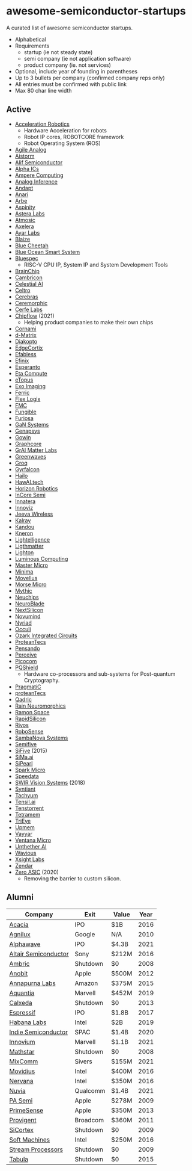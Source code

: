 # awesome-semiconductor-startups

A curated list of awesome semiconductor startups.

* Alphabetical
* Requirements
	* startup (ie not steady state)
	* semi company (ie not application software)
	* product company (ie. not services)
* Optional, include year of founding in parentheses
* Up to 3 bullets per company (confirmed company reps only)
* All entries must be confirmed with public link
* Max 80 char line width

## Active

* [Acceleration Robotics](https://accelerationrobotics.com/)
  * Hardware Acceleration for robots
  * Robot IP cores, ROBOTCORE framework
  * Robot Operating System (ROS)
* [Agile Analog](https://www.agileanalog.com/)
* [Aistorm](https://aistorm.ai/)
* [Alif Semiconductor](https://alifsemi.com/)
* [Alpha ICs](https://alphaics.ai/)
* [Ampere Computing](https://amperecomputing.com/)
* [Analog Inference](https://www.analog-inference.com/)
* [Andapt](https://www.andapt.com/)
* [Anari](https://anari.ai/)
* [Arbe](https://arberobotics.com/)
* [Aspinity](https://www.aspinity.com/)
* [Astera Labs](https://www.asteralabs.com/)
* [Atmosic](https://atmosic.com/)
* [Axelera](https://www.axelera.ai/)
* [Ayar Labs](https://ayarlabs.com/)
* [Blaize](https://www.blaize.com/)
* [Blue Cheetah](https://www.bcanalog.com/)
* [Blue Ocean Smart System](http://www.blueoceansmart.com/)
* [Bluespec](https://www.bluespec.com)
	* RISC-V CPU IP, System IP and System Development Tools
* [BrainChip](https://brainchipinc.com/)
* [Cambricon](https://www.cambricon.com/)
* [Celestial AI](https://www.celestial.ai/)
* [Celtro](https://celtro.de/)
* [Cerebras](https://cerebras.net/)
* [Ceremorphic](https://ceremorphic.com/)
* [Cerfe Labs](https://cerfelabs.com/)
* [Chipflow](https://chipflow.io) (2021)
	* Helping product companies to make their own chips
* [Cornami](https://cornami.com/)
* [d-Matrix](https://www.d-matrix.ai/)
* [Diakopto](https://diakopto.com/)
* [EdgeCortix](https://www.edgecortix.com/)
* [Efabless](https://efabless.com/)
* [Efinix](https://www.efinixinc.com/)
* [Esperanto](https://www.esperanto.ai/)
* [Eta Compute](https://etacompute.com/)
* [eTopus](https://etopus.com/)
* [Exo Imaging](https://www.exo.inc/technology/)
* [Ferric](https://www.ferric.com/)
* [Flex Logix](https://www.flex-logix.com/)
* [FMC](https://ferroelectric-memory.com/)
* [Fungible](https://www.fungible.com/)
* [Furiosa](https://www.furiosa.ai/)
* [GaN Systems](https://gansystems.com/)
* [Genapsys](https://genapsys.com/)
* [Gowin](https://www.gowinsemi.com/en/)
* [Graphcore](https://www.graphcore.ai/)
* [GrAI Matter Labs](https://www.graimatterlabs.ai/)
* [Greenwaves](https://greenwaves-technologies.com/)
* [Groq](https://groq.com)
* [Gyrfalcon](https://www.gyrfalcontech.ai/)
* [Hailo](https://hailo.ai/)
* [HawAI.tech](https://hawai.tech/)
* [Horizon Robotics](https://en.horizon.ai)
* [InCore Semi](https://incoresemi.com/)
* [Innatera](https://www.innatera.com/)
* [Innoviz](https://innoviz.tech/)
* [Jeeva Wireless](https://www.jeevawireless.com/)
* [Kalray](https://www.kalrayinc.com/)
* [Kandou](https://kandou.com/)
* [Kneron](https://www.kneron.com/)
* [Lightelligence](https://www.lightelligence.ai/)
* [Ligthmatter](https://lightmatter.co/)
* [Lighton](https://lighton.ai/)
* [Luminous Computing](https://www.luminous.com/)
* [Master Micro](https://adt.master-micro.com/)
* [Minima](https://minimaprocessor.com/)
* [Movellus](https://www.movellus.com/)
* [Morse Micro](https://www.morsemicro.com/)
* [Mythic](https://www.mythic-ai.com/)
* [Neuchips](https://www.neuchips.ai/)
* [NeuroBlade](https://www.neuroblade.com/)
* [NextSilicon](https://www.nextsilicon.com/home)
* [Novumind](https://www.novumind.com/)
* [Nyriad](https://www.nyriad.io/)
* [Occuli](https://www.oculii.com/)
* [Ozark Integrated Circuits](https://www.ozarkic.com/)
* [ProteanTecs](https://www.proteantecs.com/)
* [Pensando](https://pensando.io/)
* [Perceive](https://perceive.io)
* [Picocom](https://picocom.com/)
* [PQShield](https://pqshield.com/)
	* Hardware co-processors and sub-systems for Post-quantum Cryptography.
* [PragmatiC](https://www.pragmaticsemi.com/)
* [proteanTecs](https://www.proteantecs.com/)
* [Qadric](https://www.quadric.io/)
* [Rain Neuromorphics](https://rain.ai/)
* [Ramon Space](https://ramon.space/)
* [RapidSilicon](https://rapidsilicon.com/)
* [Rivos](https://www.rivosinc.com/)
* [RoboSense](https://www.robosense.ai/en)
* [SambaNova Systems](https://sambanova.ai)
* [Semifive](https://semifive.com:4438/)
* [SiFive](https://www.sifive.com/) (2015)
* [SiMa.ai](https://sima.ai/)
* [SiPearl](https://sipearl.com/en)
* [Spark Micro](https://www.sparkmicro.com/)
* [Speedata](https://www.speedata.io/)
* [SWIR Vision Systems](https://www.swirvisionsystems.com/) (2018)
* [Syntiant](https://www.syntiant.com/)
* [Tachyum](https://www.tachyum.com/)
* [Tensil.ai](https://www.tensil.ai/)
* [Tenstorrent](https://tenstorrent.com/)
* [Tetramem](https://www.tetramem.com/about-us)
* [TriEye](https://trieye.tech/)
* [Upmem](https://www.upmem.com/)
* [Vayyar](https://vayyar.com/)
* [Ventana Micro](https://www.ventanamicro.com/)
* [Unthether AI](https://www.untether.ai/)
* [Wavious](https://wavious.com/)
* [Xsight Labs](https://xsightlabs.com/)
* [Zendar](https://www.zendar.io/)
* [Zero ASIC](https://zeroasic.com) (2020)
	* Removing the barrier to custom silicon.

## Alumni

| Company                          |  Exit   | Value  | Year |
|--------------------------------- | ------- | ------ | -----|
| [Acacia](https://www.bizjournals.com/boston/news/2016/12/29/the-best-performing-ipo-nationwide-of-2016-is.html) | IPO | $1B | 2016 |
| [Agnilux](https://techcrunch.com/2010/04/20/google-agnilux-apple) | Google  | N/A   | 2010 |
| [Alphawave](https://www.marketwatch.com/story/chip-maker-alphawave-set-for-4-3-billion-london-ipo-after-shunning-the-nasdaq-11620840007) | IPO | $4.3B | 2021 |
| [Altair Semiconductor](https://www.jvpvc.com/case-studies/altair/) | Sony  | $212M | 2016 |
| [Ambric](https://www.oregonlive.com/siliconforest/2008/11/ambric_suspends_operation_plan.html) | Shutdown | $0 | 2008 |
| [Anobit](https://techcrunch.com/2012/01/11/why-apple-bought-anobit) | Apple | $500M | 2012 |
| [Annapurna Labs](https://www.extremetech.com/computing/198140-amazon-buys-secretive-chip-maker-annapurna-labs-for-350-million) | Amazon  | $375M | 2015 |
| [Aquantia](https://www.thestreet.com/investing/earnings/marvell-technology-to-purchase-aquantia-14949381) | Marvell  | $452M   | 2019 |
| [Calxeda](https://semiengineering.com/chip-startup-shuts-doors/) | Shutdown | $0 | 2013 |
| [Espressif](https://www.cnx-software.com/2019/07/25/espressif-systems-gets-listed-on-the-shanghai-stock-market/) | IPO | $1.8B | 2017 |
| [Habana Labs](https://www.forbes.com/sites/moorinsights/2019/12/16/intel-acquires-habana-labs-for-2b/?sh=27bc9bc319f9) | Intel  | $2B | 2019 |
| [Indie Semiconductor](https://www.marketwatch.com/story/indie-semiconductor-to-go-public-through-spac-buyout-deal-that-values-company-at-14-billion-2020-12-15) | SPAC | $1.4B | 2020 |
| [Innovium](https://techcrunch.com/2021/08/03/marvell-nabs-innovium-for-1-1b-as-it-delves-deeper-into-cloud-ethernet-switches/) | Marvell | $1.1B|  2021 |
| [Mathstar](https://www.oregonlive.com/business/2008/05/mathstar_calls_it_quits.html) | Shutdown | $0 | 2008 |
| [MixComm](https://www.eetimes.com/mixcomm-acquired-by-sivers-semiconductors/) | Sivers | $155M | 2021 |
| [Movidius](https://siliconangle.com/2016/09/06/intel-buys-movidius-to-boost-machine-vision/) | Intel | $400M | 2016 |
| [Nervana](https://venturebeat.com/2016/08/09/intel-acquires-deep-learning-startup-nervana) | Intel | $350M | 2016 |
| [Nuvia](https://www.fiercewireless.com/devices/qualcomm-to-acquire-nuvia-for-1-4b)| Qualcomm | $1.4B | 2021 |
| [PA Semi](https://www.cnet.com/tech/tech-industry/apple-acquires-low-power-chip-designer-pa-semi) | Apple | $278M | 2009 |
| [PrimeSense](https://techcrunch.com/2013/11/24/apple-primesense-acquisition-confirmed) | Apple | $350M | 2013 |
| [Provigent](https://en.globes.co.il/en/article-1000631723) | Broadcom | $360M | 2011 |
| [SiCortex](https://www.bizjournals.com/boston/blog/mass-high-tech/2009/05/supercomputer-firm-sicortex-closes-doors.html) | Shutdown | $0 | 2009 |
| [Soft Machines](https://www.theregister.com/2016/09/09/intel_soft_machines/) | Intel | $250M | 2016 |
| [Stream Processors](https://venturebeat.com/2009/11/07/chip-design-firm-stream-processors-shutting-down-and-selling-assets/) | Shutdown | $0 | 2009 |
| [Tabula](https://semiwiki.com/fpga/4232-tabula-closes-its-doors/) | Shutdown | $0 | 2015 |
